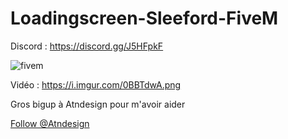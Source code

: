 # Loadingscreen-Sleeford-FiveM
Discord : https://discord.gg/J5HFpkF

![fivem](https://i.imgur.com/Y2kqbvJ.jpg)

Vidéo : https://i.imgur.com/0BBTdwA.png


Gros bigup à Atndesign pour m'avoir aider
<!-- Place this tag where you want the button to render. -->
<a class="github-button" href="https://github.com/Atndesign" data-size="large" aria-label="Follow @Atndesign on GitHub">Follow @Atndesign</a>
